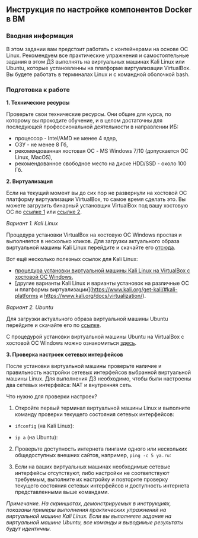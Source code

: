 ## Инструкция по настройке компонентов Docker в ВМ

### Вводная информация

В этом задании вам предстоит работать с контейнерами на основе ОС Linux. Рекомендуем все практические упражнения и самостоятельные задания в этом ДЗ выполнять на виртуальных машинах Kali Linux или Ubuntu, которые установленны на платформе виртуализации VirtualBox. Вы будете работать в терминалах Linux и с командной оболочкой bash.

### Подготовка к работе

**1. Технические ресурсы**

Проверьте свои технические ресурсы. Они общие для курса, по которому вы проходите обучение, и в целом достаточны для последующей профессиональной деятельности в направлении ИБ:
- процессор - Intel/AMD не менее 4 ядер,
- ОЗУ - не менее 8 Гб,
- рекомендованная хостовая ОС - MS Windows 7/10 (допускается ОС Linux, MacOS),
- рекомендованное свободное место на диске HDD/SSD - около 100 Гб.

**2. Виртуализация**

Если на текущий момент вы до сих пор не развернули на хостовой ОС платформу виртуализации VirtualBox, то самое время сделать это. Вы можете загрузить бинарный установщик VirtualBox под вашу хостовую ОС по [ссылке 1](https://www.virtualbox.org/wiki/Downloads) или [ссылке 2](https://download.virtualbox.org/virtualbox/).

_Вариант 1. Kali Linux_

Процедура установки VirtualBox на хостовую ОС Windows простая и выполняется в несколько кликов. Для загрузки актуального образа виртуальной машины Kali Linux перейдите и скачайте его [отсюда](https://www.kali.org/get-kali/#kali-virtual-machines).

Вот ещё несколько полезных ссылок для Kali Linux:
- [процедура установки виртуальной машины Kali Linux на VirtualBox с хостовой ОС Windows](https://www.kali.org/docs/virtualization/install-virtualbox-guest-vm/),
- [другие варианты Kali Linux и варианты установок на различные ОС и платформы виртуализации](https://www.kali.org/get-kali/#kali-platforms  и  https://www.kali.org/docs/virtualization/).

_Вариант 2. Ubuntu_

Для загрузки актуального образа виртуальной машины Ubuntu перейдите и скачайте его по [ссылке](https://ubuntu.com/download/desktop).

С процедурой установки виртуальной машины Ubuntu на VirtualBox с хостовой ОС Windows можно ознакомиться [здесь](https://ubuntu.com/tutorials/how-to-run-ubuntu-desktop-on-a-virtual-machine-using-virtualbox#1-overview).

**3. Проверка настроек сетевых интерфейсов**

После установки виртуальной машины проверьте наличие и правильность настройки сетевых интерфейсов выбранной виртуальной машины Linux. Для выполнения ДЗ необходимо, чтобы были настроены два сетевых интерфейса: NAT и внутренняя сеть. 

Что нужно для проверки настроек?

1. Откройте первый терминал виртуальной машины Linux и выполните команду проверки текущего состояния сетевых интерфейсов:

- `ifconfig` (на Kali Linux):



- `ip a` (на Ubuntu):



2. Проверьте доступность интернета пингами одного или нескольких общедоступных внешних сайтов, например, `ping -с 5 ya.ru`:



3. Если на ваших виртуальных машинах необходимые сетевые интерфейсы отсутствуют, либо настройки не соответствуют требуемым, выполните их настройку и повторите проверку текущего состояния сетевых интерфейсов и доступность интернета представленными выше командами. 

*Примечание. На скриншотах, демонстрируемых в инструкциях, показаны примеры выполнения практических упражнений на виртуальной машине Kali Linux. Если вы выполняете задания на виртуальной машине Ubuntu, все команды и выводимые результаты будут идентичны.*

